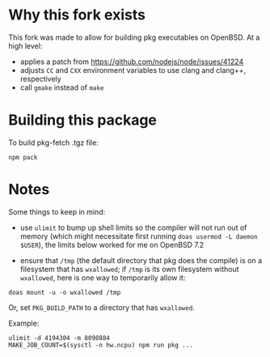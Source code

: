 # Why this fork exists

This fork was made to allow for building pkg executables on OpenBSD. At a high level:

- applies a patch from https://github.com/nodejs/node/issues/41224
- adjusts `CC` and `CXX` environment variables to use clang and clang++, respectively
- call `gmake` instead of `make`

# Building this package

To build pkg-fetch .tgz file:

```
npm pack
```

# Notes

Some things to keep in mind:

- use `ulimit` to bump up shell limits so the compiler will not run out of memory (which might necessitate first running `doas usermod -L daemon $USER`), the limits below worked for me on OpenBSD 7.2

- ensure that `/tmp` (the default directory that pkg does the compile) is on a filesystem that has `wxallowed`; if `/tmp` is its own filesystem without `wxallowed`, here is one way to temporarily allow it:

```
doas mount -u -o wxallowed /tmp
```

Or, set `PKG_BUILD_PATH` to a directory that has `wxallowed`.

Example:

```
ulimit -d 4194304 -m 8098884
MAKE_JOB_COUNT=$(sysctl -n hw.ncpu) npm run pkg ...
```
